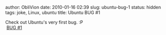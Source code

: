 author: ObliVion
date: 2010-01-16 02:39
slug: ubuntu-bug-1
status: hidden
tags: joke, Linux, ubuntu
title: Ubuntu BUG \#1


Check out Ubuntu's very first bug. :P\
 [BUG \#1](https://bugs.launchpad.net/ubuntu/+bug/1)
